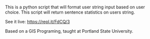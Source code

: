 This is a python script that will format user string input based on user choice.
This script will return sentence statistics on users string.

See it live: https://repl.it/FdCQ/3

Based on a GIS Programing, taught at Portland State University.
